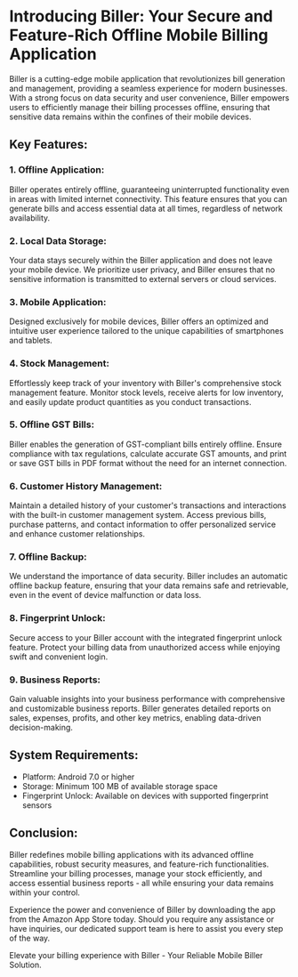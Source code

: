 # Introducing Biller: Your Secure and Feature-Rich Offline Mobile Billing Application

Biller is a cutting-edge mobile application that revolutionizes bill generation and management, providing a seamless experience for modern businesses. With a strong focus on data security and user convenience, Biller empowers users to efficiently manage their billing processes offline, ensuring that sensitive data remains within the confines of their mobile devices.

## Key Features:

### 1. Offline Application:
Biller operates entirely offline, guaranteeing uninterrupted functionality even in areas with limited internet connectivity. This feature ensures that you can generate bills and access essential data at all times, regardless of network availability.

### 2. Local Data Storage:
Your data stays securely within the Biller application and does not leave your mobile device. We prioritize user privacy, and Biller ensures that no sensitive information is transmitted to external servers or cloud services.

### 3. Mobile Application:
Designed exclusively for mobile devices, Biller offers an optimized and intuitive user experience tailored to the unique capabilities of smartphones and tablets.

### 4. Stock Management:
Effortlessly keep track of your inventory with Biller's comprehensive stock management feature. Monitor stock levels, receive alerts for low inventory, and easily update product quantities as you conduct transactions.

### 5. Offline GST Bills:
Biller enables the generation of GST-compliant bills entirely offline. Ensure compliance with tax regulations, calculate accurate GST amounts, and print or save GST bills in PDF format without the need for an internet connection.

### 6. Customer History Management:
Maintain a detailed history of your customer's transactions and interactions with the built-in customer management system. Access previous bills, purchase patterns, and contact information to offer personalized service and enhance customer relationships.

### 7. Offline Backup:
We understand the importance of data security. Biller includes an automatic offline backup feature, ensuring that your data remains safe and retrievable, even in the event of device malfunction or data loss.

### 8. Fingerprint Unlock:
Secure access to your Biller account with the integrated fingerprint unlock feature. Protect your billing data from unauthorized access while enjoying swift and convenient login.

### 9. Business Reports:
Gain valuable insights into your business performance with comprehensive and customizable business reports. Biller generates detailed reports on sales, expenses, profits, and other key metrics, enabling data-driven decision-making.

## System Requirements:

- Platform: Android 7.0 or higher
- Storage: Minimum 100 MB of available storage space
- Fingerprint Unlock: Available on devices with supported fingerprint sensors

## Conclusion:

Biller redefines mobile billing applications with its advanced offline capabilities, robust security measures, and feature-rich functionalities. Streamline your billing processes, manage your stock efficiently, and access essential business reports - all while ensuring your data remains within your control.

Experience the power and convenience of Biller by downloading the app from the Amazon App Store today. Should you require any assistance or have inquiries, our dedicated support team is here to assist you every step of the way.

Elevate your billing experience with Biller - Your Reliable Mobile Biller Solution.
